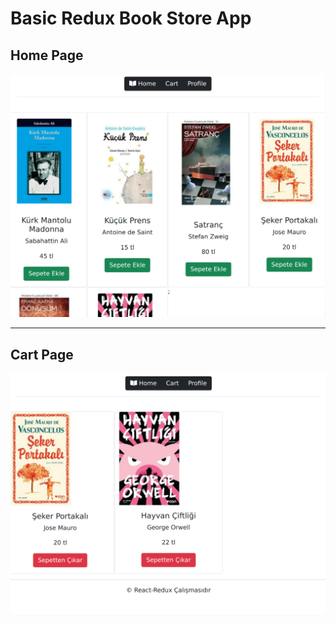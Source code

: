 # Basic Redux Book Store App

## Home Page

<p>
    <img src="./project-img/home.png" />
</p>

<hr/>

## Cart Page

<p>
    <img src="./project-img/cart.png" />
</p>